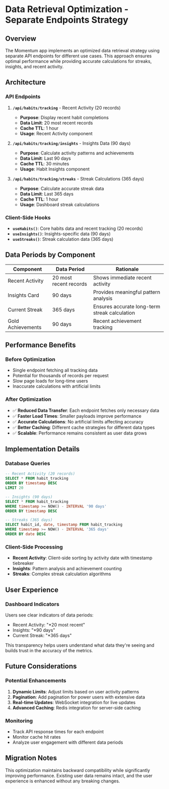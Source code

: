 # Data Retrieval Optimization - Separate Endpoints Strategy

## Overview

The Momentum app implements an optimized data retrieval strategy using separate API endpoints for different use cases. This approach ensures optimal performance while providing accurate calculations for streaks, insights, and recent activity.

## Architecture

### API Endpoints

1. **`/api/habits/tracking`** - Recent Activity (20 records)
   - **Purpose**: Display recent habit completions
   - **Data Limit**: 20 most recent records
   - **Cache TTL**: 1 hour
   - **Usage**: Recent Activity component

2. **`/api/habits/tracking/insights`** - Insights Data (90 days)
   - **Purpose**: Calculate activity patterns and achievements
   - **Data Limit**: Last 90 days
   - **Cache TTL**: 30 minutes
   - **Usage**: Habit Insights component

3. **`/api/habits/tracking/streaks`** - Streak Calculations (365 days)
   - **Purpose**: Calculate accurate streak data
   - **Data Limit**: Last 365 days
   - **Cache TTL**: 1 hour
   - **Usage**: Dashboard streak calculations

### Client-Side Hooks

- **`useHabits()`**: Core habits data and recent tracking (20 records)
- **`useInsights()`**: Insights-specific data (90 days)
- **`useStreaks()`**: Streak calculation data (365 days)

## Data Periods by Component

| Component | Data Period | Rationale |
|-----------|-------------|-----------|
| Recent Activity | 20 most recent records | Shows immediate recent activity |
| Insights Card | 90 days | Provides meaningful pattern analysis |
| Current Streak | 365 days | Ensures accurate long-term streak calculation |
| Gold Achievements | 90 days | Recent achievement tracking |

## Performance Benefits

### Before Optimization
- Single endpoint fetching all tracking data
- Potential for thousands of records per request
- Slow page loads for long-time users
- Inaccurate calculations with artificial limits

### After Optimization
- ✅ **Reduced Data Transfer**: Each endpoint fetches only necessary data
- ✅ **Faster Load Times**: Smaller payloads improve performance
- ✅ **Accurate Calculations**: No artificial limits affecting accuracy
- ✅ **Better Caching**: Different cache strategies for different data types
- ✅ **Scalable**: Performance remains consistent as user data grows

## Implementation Details

### Database Queries

```sql
-- Recent Activity (20 records)
SELECT * FROM habit_tracking 
ORDER BY timestamp DESC 
LIMIT 20

-- Insights (90 days)
SELECT * FROM habit_tracking 
WHERE timestamp >= NOW() - INTERVAL '90 days'
ORDER BY timestamp DESC

-- Streaks (365 days)
SELECT habit_id, date, timestamp FROM habit_tracking 
WHERE timestamp >= NOW() - INTERVAL '365 days'
ORDER BY date DESC
```

### Client-Side Processing

- **Recent Activity**: Client-side sorting by activity date with timestamp tiebreaker
- **Insights**: Pattern analysis and achievement counting
- **Streaks**: Complex streak calculation algorithms

## User Experience

### Dashboard Indicators

Users see clear indicators of data periods:
- Recent Activity: "*20 most recent"
- Insights: "*90 days"
- Current Streak: "*365 days"

This transparency helps users understand what data they're seeing and builds trust in the accuracy of the metrics.

## Future Considerations

### Potential Enhancements
1. **Dynamic Limits**: Adjust limits based on user activity patterns
2. **Pagination**: Add pagination for power users with extensive data
3. **Real-time Updates**: WebSocket integration for live updates
4. **Advanced Caching**: Redis integration for server-side caching

### Monitoring
- Track API response times for each endpoint
- Monitor cache hit rates
- Analyze user engagement with different data periods

## Migration Notes

This optimization maintains backward compatibility while significantly improving performance. Existing user data remains intact, and the user experience is enhanced without any breaking changes. 